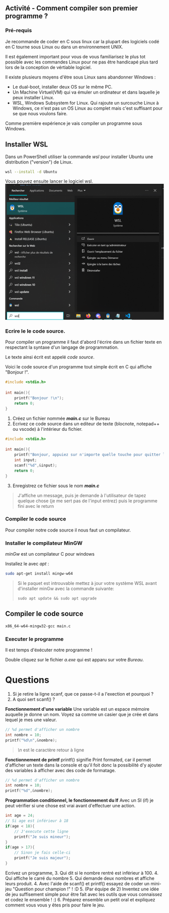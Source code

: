 
## Activité - Comment compiler son premier programme ?

### Pré-requis
Je recommande de coder en C sous linux car la plupart des logiciels codé en C tourne sous Linux ou dans un environnement UNIX.

Il est également important pour vous de vous familiarisez le plus tot possible avec les commandes Linux pour ne pas être handicapé plus tard lors de la conception de vértiable logiciel.

Il existe plusieurs moyens d'être sous Linux sans abandonner Windows : 
- Le dual-boot, installer deux OS sur le même PC.
- Un Machine Virtuel(VM) qui va émuler un ordinateur et dans laquelle je peux installer Linux.
- WSL, Windows Subsystem for Linux. Qui rajoute un surcouche Linux à Windows, ce n'est pas un OS Linux au complet mais c'est suffisant pour se que nous voulons faire.

Comme première expérience je vais compiler un programme sous Windows.

## Installer WSL
Dans un PowerShell utiliser la commande *wsl* pour installer Ubuntu une distribution ("version") de Linux.

```bash
wsl --install -d Ubuntu
```

Vous pouvez ensuite lancer le logiciel wsl.
![alt text](image-28.png)

### Ecrire le le code source.

Pour compiler un programme il faut d'abord l'écrire dans un fichier texte en respectant la syntaxe d'un langage de programmation.

Le texte ainsi écrit est appelé *code source*.

Voici le code source d'un programme tout simple écrit en C qui affiche "Bonjour !".
```c
#include <stdio.h>

int main(){
    printf("Bonjour !\n");
    return 0;
}
```
1. Créez un fichier nommée ***main.c*** sur le Bureau
2. Ecrivez ce code source dans un editeur de texte (blocnote, notepad++ ou vscode) à l'intérieur du fichier.
```c
#include <stdio.h>

int main(){
    printf("Bonjour, appuiez sur n'importe quelle touche pour quitter le programme!\n");
    int input;
    scanf("%d",&input);
    return 0;
}
```
3. Enregistrez ce fichier sous le nom ***main.c***

>J'affiche un message, puis je demande à l'utilisateur de tapez quelque chose (je me sert pas de l'input entrez) puis le programme fini avec le return

### Compiler le code source
Pour compiler notre code source il nous faut un compilateur.

### Installer le compilateur MinGW

*minGw* est un compilateur C pour windows

Installez le avec *apt* :

```bash
sudo apt-get install mingw-w64
```

> Si le paquet est introuvable mettez à jour votre système WSL avant d'installer minGw avec la commande suivante:
> ```
> sudo apt update && sudo apt upgrade
> ```

## Compiler le code source
```bash
x86_64-w64-mingw32-gcc main.c
```

### Executer le programme
Il est temps d'éxécuter notre programme !

Double cliquez sur le fichier *a.exe* qui est apparu sur votre *Bureau*.

# Questions
1. Si je retire la ligne scanf, que ce passe-t-il a l'exection et pourquoi ?
2. A quoi sert scanf() ?

**Fonctionnement d'une variable**
Une variable est un espace mémoire auquelle je donne un nom.
Voyez sa comme un casier que je crée et dans lequel je mes une valeur.
```c
// %d permet d'afficher un nombre
int nombre = 10;
printf("%d\n",&nombre);
```
> *\n* est le caractère retour à ligne

**Fonctionnement de printf**
printf() signifie Print formated, car il permet d'afficher un texte dans la console et qu'il foit donc la possibilité d'y ajouter des variables à afficher avec des code de formatage.

```c
// %d permet d'afficher un nombre
int nombre = 10;
printf("%d",&nombre);
```

**Programmation conditionnel, le fonctionnement du If**
Avec un SI (if) je peut vérifier si une chose est vrai avant d'effectuer une action.
```c
int age = 24;
// Si age est inférieur à 18
if(age < 18){
    // J'execute cette ligne
    printf("Je suis mineur");
}
if(age > 17){
    // Sinon je fais celle-ci
    printf("Je suis majeur");
}
```
Ecrivez un programme,
3. Qui dit si le nombre rentré est inférieur à 100.
4. Qui affiche le carré du nombre
5. Qui demande deux nombres et affiche leurs produit.
4. Avec l'aide de scanf() et printf() essayez de coder un mini-jeu "Question pour champion !" ! :D
5. (Par équipe de 2) Inventez une idée de jeu suffisement simple pour être fait avec les outils que vous connaissez et codez le ensemble ! :)
6. Préparez ensemble un petit oral et expliquez comment vous vous y êtes pris pour faire le jeu.
